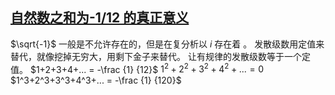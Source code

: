 ##  [自然数之和为-1/12 的真正意义](https://www.zhihu.com/zvideo/1524801474042933248)

$\sqrt{-1}$ 一般是不允许存在的，但是在复分析以 $i$ 存在着 。
发散级数用定值来替代，就像挖掉无穷大，用剩下金子来替代。
让有规律的发散级数等于一个定值。
$1+2+3+4+... = -\frac {1} {12}$
$1^2+2^2+3^2+4^2+... = 0$
$1^3+2^3+3^3+4^3+... = -\frac {1} {120}$